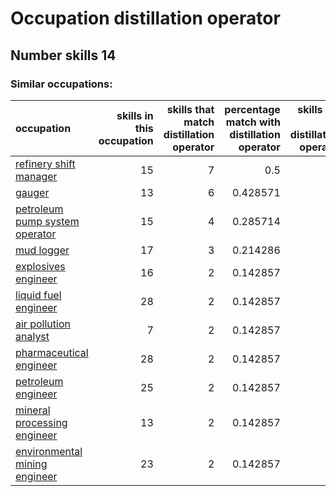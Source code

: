 # Occupation distillation operator
## Number skills 14
### Similar occupations:
| occupation                                                          |   skills in this occupation |   skills that match distillation operator |   percentage match with distillation operator |   skills not in distillation operator |
|:--------------------------------------------------------------------|----------------------------:|------------------------------------------:|----------------------------------------------:|--------------------------------------:|
| [refinery shift manager](refinery_shift_manager.md)                 |                          15 |                                         7 |                                      0.5      |                                     8 |
| [gauger](gauger.md)                                                 |                          13 |                                         6 |                                      0.428571 |                                     7 |
| [petroleum pump system operator](petroleum_pump_system_operator.md) |                          15 |                                         4 |                                      0.285714 |                                    11 |
| [mud logger](mud_logger.md)                                         |                          17 |                                         3 |                                      0.214286 |                                    14 |
| [explosives engineer](explosives_engineer.md)                       |                          16 |                                         2 |                                      0.142857 |                                    14 |
| [liquid fuel engineer](liquid_fuel_engineer.md)                     |                          28 |                                         2 |                                      0.142857 |                                    26 |
| [air pollution analyst](air_pollution_analyst.md)                   |                           7 |                                         2 |                                      0.142857 |                                     5 |
| [pharmaceutical engineer](pharmaceutical_engineer.md)               |                          28 |                                         2 |                                      0.142857 |                                    26 |
| [petroleum engineer](petroleum_engineer.md)                         |                          25 |                                         2 |                                      0.142857 |                                    23 |
| [mineral processing engineer](mineral_processing_engineer.md)       |                          13 |                                         2 |                                      0.142857 |                                    11 |
| [environmental mining engineer](environmental_mining_engineer.md)   |                          23 |                                         2 |                                      0.142857 |                                    21 |
